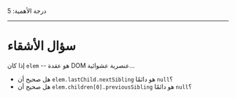 درجة الأهمية: 5

---

# سؤال الأشقاء

إذا كان `elem` -- هو عقدة DOM عنصرية عشوائية...

- هل صحيح أن `elem.lastChild.nextSibling` هو دائمًا `null`؟
- هل صحيح أن `elem.children[0].previousSibling` هو دائمًا `null`؟
